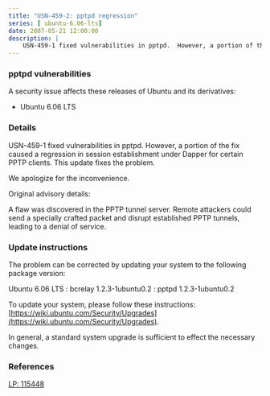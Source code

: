 ```yaml
---
title: "USN-459-2: pptpd regression"
series: [ ubuntu-6.06-lts]
date: 2007-05-21 12:00:00
description: |
    USN-459-1 fixed vulnerabilities in pptpd.  However, a portion of the fix  caused a regression in session establishment under Dapper for certain  PPTP clients.  This update fixes the problem.
--- 
```

 
 


### pptpd vulnerabilities

A security issue affects these releases of Ubuntu and its derivatives:

* Ubuntu 6.06 LTS

### Details

USN-459-1 fixed vulnerabilities in pptpd. However, a portion of the fix caused a regression in session establishment under Dapper for certain PPTP clients. This update fixes the problem.

We apologize for the inconvenience.

Original advisory details:

 A flaw was discovered in the PPTP tunnel server. Remote attackers could send a specially crafted packet and disrupt established PPTP tunnels, leading to a denial of service.

### Update instructions

The problem can be corrected by updating your system to the following package version:

Ubuntu 6.06 LTS
 : bcrelay <span>1.2.3-1ubuntu0.2</span>
 : pptpd <span>1.2.3-1ubuntu0.2</span>

To update your system, please follow these instructions: [https://wiki.ubuntu.com/Security/Upgrades](https://wiki.ubuntu.com/Security/Upgrades).

In general, a standard system upgrade is sufficient to effect the necessary changes.

### References

 
 [LP: 115448](https://launchpad.net/bugs/115448)
 

